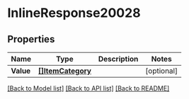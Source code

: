 # InlineResponse20028

## Properties

Name | Type | Description | Notes
------------ | ------------- | ------------- | -------------
**Value** | [**[]ItemCategory**](itemCategory.md) |  | [optional] 

[[Back to Model list]](../README.md#documentation-for-models) [[Back to API list]](../README.md#documentation-for-api-endpoints) [[Back to README]](../README.md)


